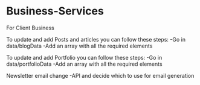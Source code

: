 # Business-Services
For Client Business

To update and add Posts and articles you can follow these steps:
-Go in data/blogData
-Add an array with all the required elements

To update and add Portfolio you can follow these steps:
-Go in data/portfolioData 
-Add an array with all the required elements

Newsletter email change
-API and decide which to use for email generation